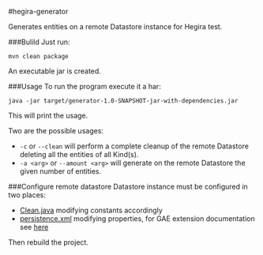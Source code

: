#hegira-generator

Generates entities on a remote Datastore instance for Hegira test.

###Bulild
Just run:

```
mvn clean package
```
An executable jar is created.

###Usage
To run the program execute it a har:

```
java -jar target/generator-1.0-SNAPSHOT-jar-with-dependencies.jar
```
This will print the usage.

Two are the possible usages:

- `-c` or `--clean` will perform a complete cleanup of the remote Datastore deleting all the entities of all Kind(s).
- `-a <arg>` or `--amount <arg>`  will generate on the remote Datastore the given number of entities.

###Configure remote datastore
Datastore instance must be configured in two places:

- [Clean.java](https://github.com/Arci/hegira-generator/blob/master/src/main/java/it/polimi/hegira/command/Clean.java) modifying constants accordingly
- [persistence.xml](https://github.com/Arci/hegira-generator/blob/master/src/main/java/it/polimi/hegira/command/Clean.java) modifying properties, for GAE extension documentation see [here](https://github.com/Arci/kundera-gae-datastore)

Then rebuild the project.
